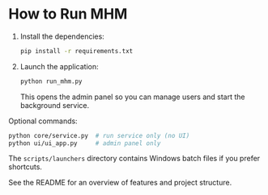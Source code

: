 # How to Run MHM

1. Install the dependencies:
   ```bash
   pip install -r requirements.txt
   ```
2. Launch the application:
   ```bash
   python run_mhm.py
   ```
   This opens the admin panel so you can manage users and start the background service.

Optional commands:
```bash
python core/service.py  # run service only (no UI)
python ui/ui_app.py     # admin panel only
```
The `scripts/launchers` directory contains Windows batch files if you prefer shortcuts.

See the README for an overview of features and project structure.
